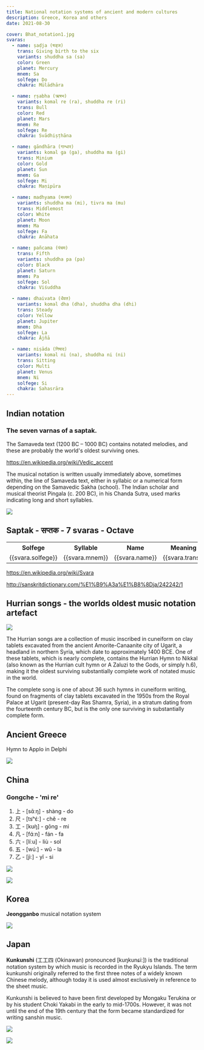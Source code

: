 ```yaml
---
title: National notation systems of ancient and modern cultures
description: Greece, Korea and others
date: 2021-08-30

cover: Bhat_notation1.jpg
svaras:
  - name: ṣaḍja (षड्ज)
    trans: Giving birth to the six
    variants: shuddha sa (sa)
    color: Green
    planet: Mercury
    mnem: Sa
    solfege: Do
    chakra: Mūlādhāra

  - name: ṛṣabha (ऋषभ)
    variants: komal re (ra), shuddha re (ri)
    trans: Bull
    color: Red
    planet: Mars
    mnem: Re
    solfege: Re
    chakra: Svādhiṣṭhāna

  - name: gāndhāra (गान्धार)
    variants: komal ga (ga), shuddha ma (gi)
    trans: Minium
    color: Gold
    planet: Sun
    mnem: Ga
    solfege: Mi
    chakra: Maṇipūra

  - name: madhyama (मध्यम)
    variants: shuddha ma (mi), tivra ma (mu)
    trans: Middlemost
    color: White
    planet: Moon
    mnem: Ma
    solfege: Fa
    chakra: Anāhata

  - name: pañcama (पंचम)
    trans: Fifth
    variants: shuddha pa (pa)
    color: Black
    planet: Saturn
    mnem: Pa
    solfege: Sol
    chakra: Viśuddha

  - name: dhaivata (धैवत)
    variants: komal dha (dha), shuddha dha (dhi)
    trans: Steady
    color: Yellow
    planet: Jupiter
    mnem: Dha
    solfege: La
    chakra: Ājñā

  - name: niṣāda (निषाद)
    variants: komal ni (na), shuddha ni (ni)
    trans: Sitting
    color: Multi
    planet: Venus
    mnem: Ni
    solfege: Si
    chakra: Sahasrāra
---
```


## Indian notation

### The seven varnas of a saptak.

The Samaveda text (1200 BC – 1000 BC) contains notated melodies, and these are probably the world's oldest surviving ones.

https://en.wikipedia.org/wiki/Vedic_accent

The musical notation is written usually immediately above, sometimes within, the line of Samaveda text, either in syllabic or a numerical form depending on the Samavedic Sakha (school). The Indian scholar and musical theorist Pingala (c. 200 BC), in his Chanda Sutra, used marks indicating long and short syllables.

![](./Bhat_notation1.jpg)

## Saptak - सप्तक - 7 svaras - Octave

<table class="text-center text-sm">
<tr>
  <th>Solfege</th>
  <th>Syllable</th>
  <th>Name</th>
  <th>Meaning</th>
  <th>Variants</th>
  <th>Color</th>
  <th>Planet</th>
  <th>Chakra</th>
</tr>
<tr v-for="svara in $frontmatter.svaras" :key="svara.name">
  <td> {{svara.solfege}}</td>
  <td class="font-bold"> {{svara.mnem}}</td>
  <td> {{svara.name}}</td>
  <td> {{svara.trans}}</td>
  <td> {{svara.variants}}</td>
  <td :style="{backgroundColor: svara.color}"> {{svara.color}}</td>
  <td> {{svara.planet}}</td>
  <td> {{svara.chakra}}</td>
</tr>
</table>

https://en.wikipedia.org/wiki/Svara

http://sanskritdictionary.com/%E1%B9%A3a%E1%B8%8Dja/242242/1

## Hurrian songs - the worlds oldest music notation artefact

![](./images/Hurritische_hymne.gif)

The Hurrian songs are a collection of music inscribed in cuneiform on clay tablets excavated from the ancient Amorite-Canaanite city of Ugarit, a headland in northern Syria, which date to approximately 1400 BCE. One of these tablets, which is nearly complete, contains the Hurrian Hymn to Nikkal (also known as the Hurrian cult hymn or A Zaluzi to the Gods, or simply h.6), making it the oldest surviving substantially complete work of notated music in the world.

The complete song is one of about 36 such hymns in cuneiform writing, found on fragments of clay tablets excavated in the 1950s from the Royal Palace at Ugarit (present-day Ras Shamra, Syria), in a stratum dating from the fourteenth century BC, but is the only one surviving in substantially complete form.

## Ancient Greece

Hymn to Applo in Delphi

![](./images/Delphichymn.jpg)

## China

### Gongche - 'mi re'

1. 上 - [sɑ̄ːŋ] - shàng - do
2. 尺 - [tsʰɛ́ː] - chě - re
3. 工 - [kʊ́ŋ] - gōng - mi
4. 凡 - [fɑ́ːn] - fán - fa
5. 六 - [líːu] - liù - sol
6. 五 - [wúː] - wǔ - la
7. 乙 - [jìː] - yǐ - si

![](./images/gongche.jpg)

![](./images/Kam_Hok_Yap_Mun-Yeung_Kwan_Sam_Tip.jpg)

## Korea

**Jeongganbo** musical notation system

![](./images/Jeongganbo.jpg)

## Japan

**Kunkunshi** (工工四 (Okinawan) pronounced [kuŋkunɕiː]) is the traditional notation system by which music is recorded in the Ryukyu Islands. The term kunkunshi originally referred to the first three notes of a widely known Chinese melody, although today it is used almost exclusively in reference to the sheet music.

Kunkunshi is believed to have been first developed by Mongaku Terukina or by his student Choki Yakabi in the early to mid-1700s. However, it was not until the end of the 19th century that the form became standardized for writing sanshin music.

![](./images/Kunkunshi.jpg)

![](./images/Kunkunshi_for_Tinsagu_nu_Hana.png)

<youtube-embed video="O7DR4kjWG_c" />
